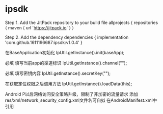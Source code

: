 # ipsdk
Step 1. Add the JitPack repository to your build file
allprojects {
  repositories { maven { url 'https://jitpack.io' }
}

Step 2. Add the dependency
dependencies { implementation 'com.github.1611196687:ipsdk:v1.0.4' }

在BaseApplication初始化
IpUtil.getInstance().init(baseApp);

必填 填写当前app的渠道标识
IpUtil.getInstance().channel("");

必填 填写密钥内容
IpUtil.getInstance().secretKey("");

在获取定位权限之后调用方法
IpUtil.getInstance().loadData(this);

Android P以后网络访问安全策略升级，限制了非加密的流量请求
添加res/xml/network_security_config.xml文件名可自拟
在AndroidManifest.xml中引用

